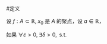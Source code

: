 #定义 

设 $f:A\subset \mathbb{R},\;x_{0}$ 是 $A$ 的聚点，设 $a \in \mathbb{R}$，

如果 $\forall\varepsilon>0,\;\exists\delta>0,\text{ s.t. }$